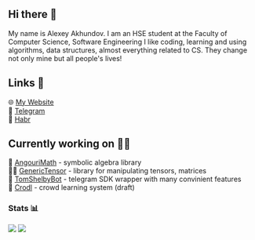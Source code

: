 ## Hi there 👋
My name is Alexey Akhundov. I am an HSE student at the Faculty of Computer Science, Software Engineering
I like coding, learning and using algorithms, data structures, almost everything related to CS. They change not only mine but all people's lives!

## Links 🔗
🌐 [My Website](https://theseems.ru)  
📱 [Telegram](https://theseems.ru)  
📝 [Habr](https://habr.com/theseems)  

## Currently working on 👨‍💻
🔣 [AngouriMath](https://github.com/asc-community/AngouriMath) - symbolic algebra library  
👩‍💻 [GenericTensor](https://github.com/asc-community/GenericTensor) - library for manipulating tensors, matrices  
🤖 [TomShelbyBot](https://github.com/TomShelbyBot/TomShelbyBot) - telegram SDK wrapper with many convinient features  
📙 [Crodl](https://github.com/Crodl/Crodl-backend) - crowd learning system (draft)

### Stats 📊
![](https://github-readme-stats.vercel.app/api?username=theseems&show_icons=true&hide_title=true)
![](https://github-readme-stats.vercel.app/api/wakatime?username=@theseems)
